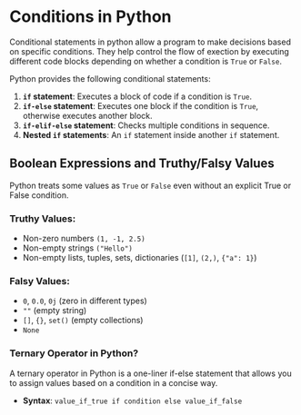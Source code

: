 # Conditions in Python

Conditional statements in python allow a program to make decisions based on specific conditions. They help control the flow of exection by executing different code blocks depending on whether a condition is `True` or `False`.

Python provides the following conditional statements:

1. **`if` statement**: Executes a block of code if a condition is `True`.
2. **`if-else` statement**: Executes one block if the condition is `True`, otherwise executes another block.
3. **`if-elif-else` statement**: Checks multiple conditions in sequence.
4. **Nested `if` statements**: An `if` statement inside another `if` statement.

## Boolean Expressions and Truthy/Falsy Values

Python treats some values as `True` or `False` even without an explicit True or False condition.

### Truthy Values:

- Non-zero numbers `(1, -1, 2.5)`
- Non-empty strings `("Hello")`
- Non-empty lists, tuples, sets, dictionaries (`[1]`, `(2,)`, `{"a": 1}`)

### Falsy Values:

- `0`, `0.0`, `0j` (zero in different types)
- `""` (empty string)
- `[]`, `{}`, `set()` (empty collections)
- `None`


### Ternary Operator in Python?

A ternary operator in Python is a one-liner if-else statement that allows you to assign values based on a condition in a concise way.

- **Syntax**: `value_if_true if condition else value_if_false`
